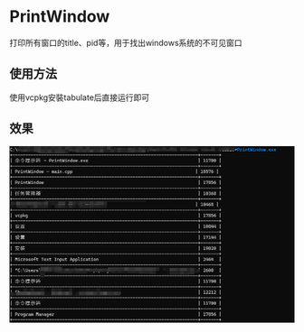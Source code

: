 # PrintWindow
打印所有窗口的title、pid等，用于找出windows系统的不可见窗口

## 使用方法

使用vcpkg安裝tabulate后直接运行即可

## 效果

![img.png](img.png)
